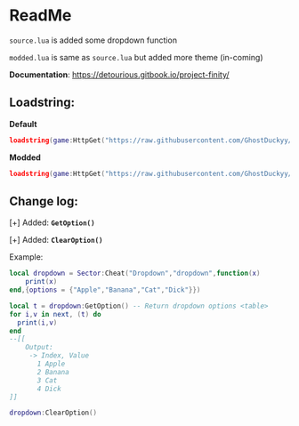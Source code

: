# ReadMe
`source.lua` is added some dropdown function

`modded.lua` is same as `source.lua` but added more theme (in-coming)

**Documentation**: https://detourious.gitbook.io/project-finity/

## **Loadstring**:

**Default**
```lua
loadstring(game:HttpGet("https://raw.githubusercontent.com/GhostDuckyy/Ui-Librarys/main/Project%20%20Finity/source.lua", true))();
```
**Modded**
```lua
loadstring(game:HttpGet("https://raw.githubusercontent.com/GhostDuckyy/Ui-Librarys/main/Project%20%20Finity/modded.lua", true))();
```

## Change log:
[+] Added: **`GetOption()`**

[+] Added: **`ClearOption()`**

Example:
```lua
local dropdown = Sector:Cheat("Dropdown","dropdown",function(x)
    print(x)
end,{options = {"Apple","Banana","Cat","Dick"}})

local t = dropdown:GetOption() -- Return dropdown options <table>
for i,v in next, (t) do
  print(i,v)
end
--[[
    Output:
     -> Index, Value
       1 Apple
       2 Banana
       3 Cat
       4 Dick
]]

dropdown:ClearOption()
```
